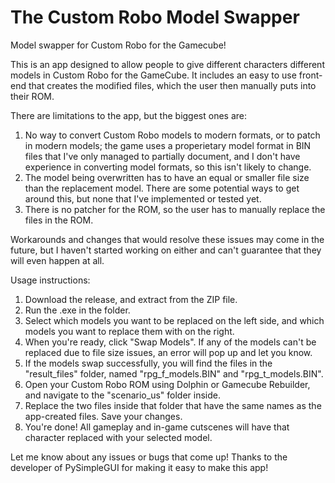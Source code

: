 # The Custom Robo Model Swapper
Model swapper for Custom Robo for the Gamecube!

This is an app designed to allow people to give different characters different models in Custom Robo for the GameCube. 
It includes an easy to use front-end that creates the modified files, which the user then manually puts into their ROM. 

There are limitations to the app, but the biggest ones are:
  1. No way to convert Custom Robo models to modern formats, or to patch in modern models; the game uses a properietary 
     model format in BIN files that I've only managed to partially document, and I don't have experience in converting model formats, so
     this isn't likely to change.
  2. The model being overwritten has to have an equal or smaller file size than the replacement model. There are some potential ways to
     get around this, but none that I've implemented or tested yet.
  3. There is no patcher for the ROM, so the user has to manually replace the files in the ROM.
  
Workarounds and changes that would resolve these issues may come in the future, but I haven't started working on either and
can't guarantee that they will even happen at all.

Usage instructions:
  1. Download the release, and extract from the ZIP file.
  2. Run the .exe in the folder. 
  3. Select which models you want to be replaced on the left side, and
     which models you want to replace them with on the right.
  4. When you're ready, click "Swap Models".
     If any of the models can't be replaced due to file size issues, an error will pop up and let you know.
  5. If the models swap successfully, you will find the files in the "result_files" folder, named "rpg_f_models.BIN"
     and "rpg_t_models.BIN".
  6. Open your Custom Robo ROM using Dolphin or Gamecube Rebuilder, and navigate to the "scenario_us" folder inside.
  7. Replace the two files inside that folder that have the same names as the app-created files. Save your changes.
  8. You're done! All gameplay and in-game cutscenes will have that character replaced with your selected model.
  
Let me know about any issues or bugs that come up!
Thanks to the developer of PySimpleGUI for making it easy to make this app!
